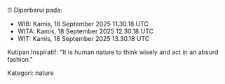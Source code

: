 ⏰ Diperbarui pada:
- WIB: Kamis, 18 September 2025 11.30.18 UTC
- WITA: Kamis, 18 September 2025 12.30.18 UTC
- WIT: Kamis, 18 September 2025 13.30.18 UTC

Kutipan Inspiratif:
"It is human nature to think wisely and act in an absurd fashion."


Kategori: nature

